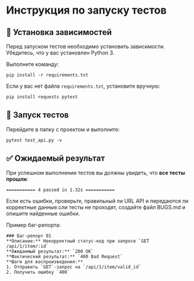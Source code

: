 # Инструкция по запуску тестов

## 📌 Установка зависимостей

Перед запуском тестов необходимо установить зависимости. Убедитесь, что у вас установлен Python 3.

Выполните команду:

```
pip install -r requirements.txt
```

Если у вас нет файла `requirements.txt`, установите вручную:

```
pip install requests pytest
```

## 🚀 Запуск тестов

Перейдите в папку с проектом и выполните:

```
pytest test_api.py -v
```

## ✅ Ожидаемый результат

При успешном выполнении тестов вы должны увидеть, что **все тесты прошли**:

```
=========== 4 passed in 1.32s ===========
```

Если есть ошибки, проверьте, правильный ли URL API и передаются ли корректные данные.сли тесты не проходят, создайте файл BUGS.md и опишите найденные ошибки.

Пример баг-репорта:

```
### Баг-репорт 01
**Описание:** Некорректный статус-код при запросе `GET /api/1/item/:id`
**Ожидаемый результат:** `200 OK`
**Фактический результат:** `400 Bad Request`
**Шаги для воспроизведения:**
1. Отправить `GET`-запрос на `/api/1/item/valid_id`
2. Получить ошибку `400`
```


